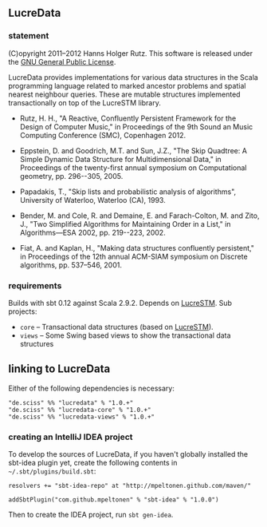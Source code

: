 ## LucreData

### statement

(C)opyright 2011&ndash;2012 Hanns Holger Rutz. This software is released under the [GNU General Public License](http://github.com/Sciss/LucreData/blob/master/licenses/LucreData-License.txt).

LucreData provides implementations for various data structures in the Scala programming language related to marked ancestor problems and spatial nearest neighbour queries. These are mutable structures implemented transactionally on top of the LucreSTM library.

* Rutz, H. H., "A Reactive, Confluently Persistent Framework for the Design of Computer Music," in Proceedings of the 9th Sound an Music Computing Conference (SMC), Copenhagen 2012.

* Eppstein, D. and Goodrich, M.T. and Sun, J.Z., "The Skip Quadtree: A Simple Dynamic Data Structure for Multidimensional Data," in Proceedings of the twenty-first annual symposium on Computational geometry, pp. 296--305, 2005.

* Papadakis, T., "Skip lists and probabilistic analysis of algorithms", University of Waterloo, Waterloo (CA), 1993.

* Bender, M. and Cole, R. and Demaine, E. and Farach-Colton, M. and Zito, J., "Two Simplified Algorithms for Maintaining Order in a List," in Algorithms—ESA 2002, pp. 219--223, 2002.

* Fiat, A. and Kaplan, H., "Making data structures confluently persistent," in Proceedings of the 12th annual ACM-SIAM symposium on Discrete algorithms, pp. 537–546, 2001.

### requirements

Builds with sbt 0.12 against Scala 2.9.2. Depends on [LucreSTM](http://github.com/Sciss/LucreSTM). Sub projects:

* `core` &ndash; Transactional data structures (based on [LucreSTM](https://github.com/Sciss/LucreSTM)).
* `views` &ndash; Some Swing based views to show the transactional data structures

## linking to LucreData

Either of the following dependencies is necessary:

    "de.sciss" %% "lucredata" % "1.0.+"
    "de.sciss" %% "lucredata-core" % "1.0.+"
    "de.sciss" %% "lucredata-views" % "1.0.+"

### creating an IntelliJ IDEA project

To develop the sources of LucreData, if you haven't globally installed the sbt-idea plugin yet, create the following contents in `~/.sbt/plugins/build.sbt`:

    resolvers += "sbt-idea-repo" at "http://mpeltonen.github.com/maven/"
    
    addSbtPlugin("com.github.mpeltonen" % "sbt-idea" % "1.0.0")

Then to create the IDEA project, run `sbt gen-idea`.

